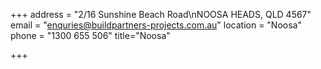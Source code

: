 +++
address = "2/16 Sunshine Beach Road\nNOOSA HEADS, QLD 4567"
email = "enquries@buildpartners-projects.com.au"
location = "Noosa"
phone = "1300 655 506"
title="Noosa"

+++
